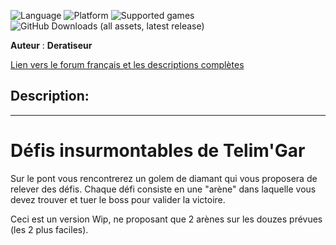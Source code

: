 
![Language](https://img.shields.io/static/v1?label=language&message=french%20%7C%20&color=informational)
![Platform](https://img.shields.io/static/v1?label=platform&message=windows%20%7C%20macOS%20%7C%20Linux%20%7C%20&color=informational)
![Supported games](https://img.shields.io/static/v1?label=supported%20games&message=BG2EE%20%7C%20&color=dodgerblue)
![GitHub Downloads (all assets, latest release)](https://img.shields.io/github/downloads/Deratiseur/Defis/total)

**Auteur** : **Deratiseur**

[Lien vers le forum français et les descriptions complètes](https://www.baldursgateworld.fr/viewtopic.php?t=34557)  

## Description:
------------

# Défis insurmontables de Telim'Gar
Sur le pont vous rencontrerez un golem de diamant qui vous proposera de relever des défis. Chaque défi consiste en une "arène" dans laquelle vous devez trouver et tuer le boss pour valider la victoire.

Ceci est un version Wip, ne proposant que 2 arènes sur les douzes prévues (les 2 plus faciles).
